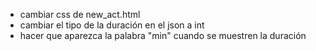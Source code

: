 - cambiar css de new_act.html
- cambiar el tipo de la duración en el json a int 
- hacer que aparezca la palabra "min" cuando se muestren la duración

